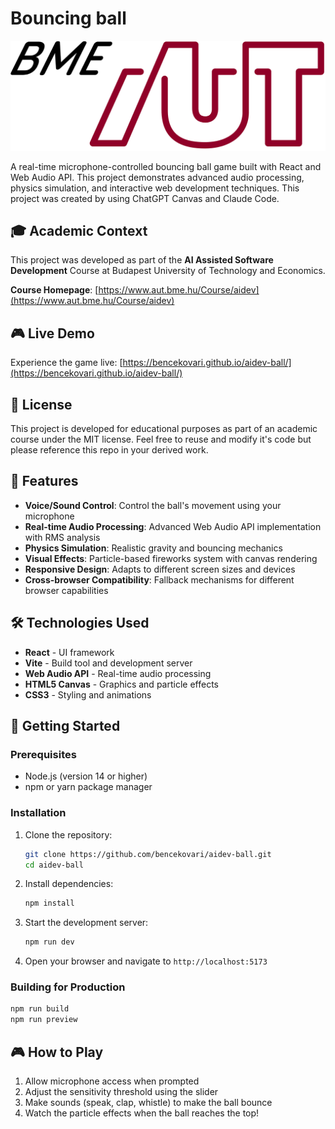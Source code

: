 # Bouncing ball

![Logo](public/logo.png)

A real-time microphone-controlled bouncing ball game built with React and Web Audio API. This project demonstrates advanced audio processing, physics simulation, and interactive web development techniques. This project was created by using ChatGPT Canvas and Claude Code.

## 🎓 Academic Context

This project was developed as part of the **AI Assisted Software Development** Course at Budapest University of Technology and Economics.

**Course Homepage**: [https://www.aut.bme.hu/Course/aidev](https://www.aut.bme.hu/Course/aidev)

## 🎮 Live Demo

Experience the game live: [https://bencekovari.github.io/aidev-ball/](https://bencekovari.github.io/aidev-ball/)

## 📄 License

This project is developed for educational purposes as part of an academic course under the MIT license. Feel free to reuse and modify it's code but please reference this repo in your derived work.

## 🎯 Features

- **Voice/Sound Control**: Control the ball's movement using your microphone
- **Real-time Audio Processing**: Advanced Web Audio API implementation with RMS analysis
- **Physics Simulation**: Realistic gravity and bouncing mechanics
- **Visual Effects**: Particle-based fireworks system with canvas rendering
- **Responsive Design**: Adapts to different screen sizes and devices
- **Cross-browser Compatibility**: Fallback mechanisms for different browser capabilities

## 🛠️ Technologies Used

- **React** - UI framework
- **Vite** - Build tool and development server
- **Web Audio API** - Real-time audio processing
- **HTML5 Canvas** - Graphics and particle effects
- **CSS3** - Styling and animations

## 🚀 Getting Started

### Prerequisites

- Node.js (version 14 or higher)
- npm or yarn package manager 

### Installation

1. Clone the repository:
   ```bash
   git clone https://github.com/bencekovari/aidev-ball.git
   cd aidev-ball
   ```

2. Install dependencies:
   ```bash
   npm install
   ```

3. Start the development server:
   ```bash
   npm run dev
   ```

4. Open your browser and navigate to `http://localhost:5173`

### Building for Production

```bash
npm run build
npm run preview
```

## 🎮 How to Play

1. Allow microphone access when prompted
2. Adjust the sensitivity threshold using the slider
3. Make sounds (speak, clap, whistle) to make the ball bounce
4. Watch the particle effects when the ball reaches the top!




